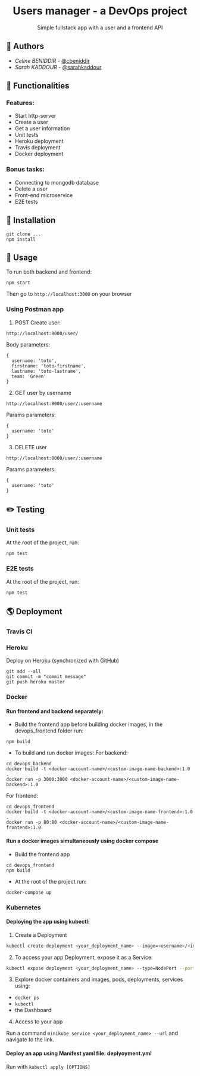 <h1 align="center">Users manager - a DevOps project</h1>
<p align="center">
  Simple fullstack app with a user and a frontend API
</p>


## 🤝 Authors

- *Celine BENIDDIR* -  [@cbeniddir](https://twitter.com/cbeniddir) <br/>
- *Sarah KADDOUR* -  [@sarahkaddour](https://github.com/sarahkaddour)

## 🍯 Functionalities
### Features:
* Start http-server
* Create a user
* Get a user information
* Unit tests
* Heroku deployment
* Travis deployment
* Docker deployment

### Bonus tasks:
* Connecting to mongodb database
* Delete a user
* Front-end microservice
* E2E tests

## 🔨 Installation

```
git clone ...
npm install
```

## 🚀 Usage
To run both backend and frontend:
```
npm start
```

Then go to `http://localhost:3000` on your browser

### Using Postman app

1. POST Create user:

```
http://localhost:8000/user/
```

Body parameters:
```
{
  username: 'toto',
  firstname: 'toto-firstname',
  lastname: 'toto-lastname',
  team: 'Green'
}
```

2. GET user by username

```
http://localhost:8000/user/:username
```
Params parameters:
```
{
  username: 'toto'
}

```

3. DELETE user 
```
http://localhost:8000/user/:username
```
Params parameters:
```
{
  username: 'toto'
}
```



## ✏️ Testing

### Unit tests
At the root of the project, run:
```
npm test
```

### E2E tests
At the root of the project, run:
```
npm test
```
## 🌎 Deployment

### Travis CI

### Heroku
Deploy on Heroku (synchronized with GitHub)

```
git add --all
git commit -m "commit message"
git push heroku master
```

### Docker
#### Run frontend and backend separately:
* Build the frontend app before building docker images, in the devops_frontend folder run:
```
npm build
```

* To build and run docker images:
For backend:
```
cd devops_backend
docker build -t <docker-account-name>/<custom-image-name-backend>:1.0 .
docker run -p 3000:3000 <docker-account-name>/<custom-image-name-backend>:1.0
```
For frontend:
```
cd devops_frontend
docker build -t <docker-account-name>/<custom-image-name-frontend>:1.0 .
docker run -p 80:80 <docker-account-name>/<custom-image-name-frontend>:1.0
```

#### Run a docker images simultaneously using docker compose
- Build the frontend app
```
cd devops_frontend
npm build
```
- At the root of the project run:
```
docker-compose up
```

### Kubernetes
#### Deploying the app using kubectl:
1. Create a Deployment
```bash
kubectl create deployment <your_deployment_name> --image=<username>/<imagename>:<tag>
```

2. To access your app Deployment, expose it as a Service:

```bash
kubectl expose deployment <your_deployment_name> --type=NodePort --port=<YOUR_PORT>
```

3. Explore docker containers and images, pods, deployments, services using:

- `docker ps`
- `kubectl`
- the Dashboard

4. Access to your app

Run a command `minikube service <your_deployment_name> --url` and navigate to the link.

#### Deploy an app using Manifest yaml file: deplyoyment.yml

Run with ```kubectl apply [OPTIONS]```
